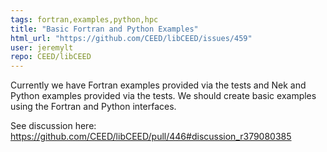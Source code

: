 ```yaml
---
tags: fortran,examples,python,hpc
title: "Basic Fortran and Python Examples"
html_url: "https://github.com/CEED/libCEED/issues/459"
user: jeremylt
repo: CEED/libCEED
---
```


Currently we have Fortran examples provided via the tests and Nek and Python examples provided via the tests. We should create basic examples using the Fortran and Python interfaces.

See discussion here: https://github.com/CEED/libCEED/pull/446#discussion_r379080385